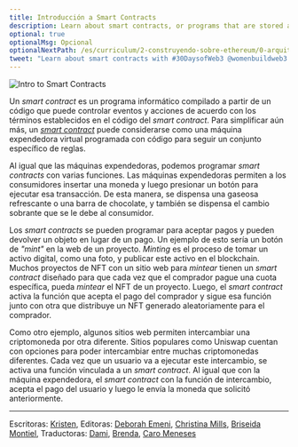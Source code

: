 ```yaml
---
title: Introducción a Smart Contracts
description: Learn about smart contracts, or programs that are stored and run on blockchains.
optional: true
optionalMsg: Opcional
optionalNextPath: /es/curriculum/2-construyendo-sobre-ethereum/0-arquitectura-cliente-servidor0-client-server-architecture
tweet: "Learn about smart contracts with #30DaysofWeb3 @womenbuildweb3 🌐"
---
```


![Intro to Smart Contracts](https://user-images.githubusercontent.com/15064710/180661915-e5225c08-7428-4a71-b521-c633023f747e.png)

Un _smart contract_ es un programa informático compilado a partir de un código que puede controlar eventos y acciones de acuerdo con los términos establecidos en el código del _smart contract_. Para simplificar aún más, un [_smart contract_](https://en.wikipedia.org/wiki/Smart_contract) puede considerarse como una máquina expendedora virtual programada con código para seguir un conjunto específico de reglas.

Al igual que las máquinas expendedoras, podemos programar _smart contracts_ con varias funciones. Las máquinas expendedoras permiten a los consumidores insertar una moneda y luego presionar un botón para ejecutar esa transacción. De esta manera, se dispensa una gaseosa refrescante o una barra de chocolate, y también se dispensa el cambio sobrante que se le debe al consumidor.

Los _smart contracts_ se pueden programar para aceptar pagos y pueden devolver un objeto en lugar de un pago. Un ejemplo de esto sería un botón de _"mint"_ en la web de un proyecto. _Minting_ es el proceso de tomar un activo digital, como una foto, y publicar este activo en el blockchain. Muchos proyectos de NFT con un sitio web para _mintear_ tienen un _smart contract_ diseñado para que cada vez que el comprador pague una cuota específica, pueda _mintear_ el NFT de un proyecto. Luego, el _smart contract_ activa la función que acepta el pago del comprador y sigue esa función junto con otra que distribuye un NFT generado aleatoriamente para el comprador.

Como otro ejemplo, algunos sitios web permiten intercambiar una criptomoneda por otra diferente. Sitios populares como Uniswap cuentan con opciones para poder intercambiar entre muchas criptomonedas diferentes. Cada vez que un usuario va a ejecutar este intercambio, se activa una función vinculada a un _smart contract_. Al igual que con la máquina expendedora, el _smart contract_ con la función de intercambio, acepta el pago del usuario y luego le envía la moneda que solicitó anteriormente.

---

Escritoras: [Kristen](https://twitter.com/CuddleofDeath),
Editoras: [Deborah Emeni](https://twitter.com/_emeni_deborah), [Christina Mills](https://twitter.com/bombayonchain), [Briseida Montiel](https://twitter.com/brizism),
Traductoras: [Dami](https://twitter.com/dakitidami), [Brenda](https://twitter.com/engineerbrenda), [Caro Meneses](https://twitter.com/carmedinat)
